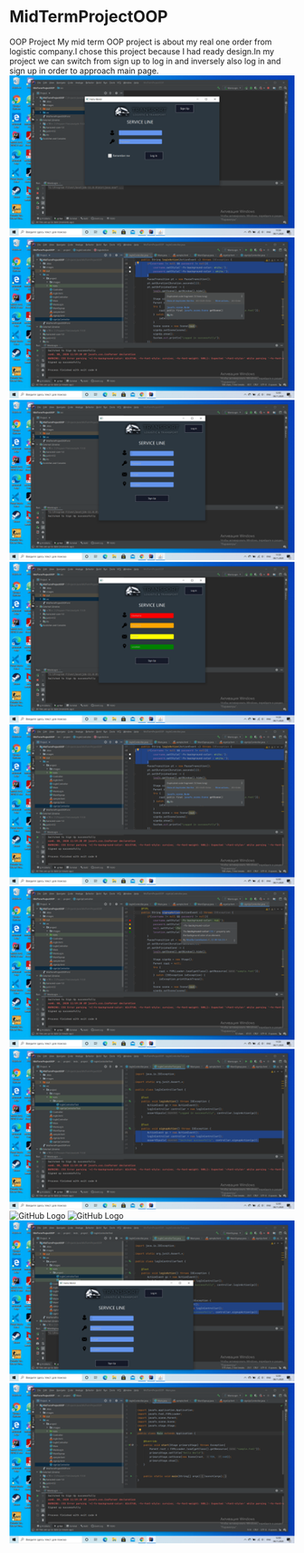 # MidTermProjectOOP
OOP Project
My mid term OOP project is about my real one order from logistic company.I chose this project because I had ready design.In my project we can switch from sign up to log in and inversely also log in and sign up in order to approach main page.
![GitHub Logo](/images/jscr1.png)
![GitHub Logo](/images/jscr10.png)
![GitHub Logo](/images/jscr3.png)
![GitHub Logo](/images/jscr4.png)
![GitHub Logo](/images/jscr12.png)
![GitHub Logo](/images/jscr6.png)
![GitHub Logo](/images/jscr13.png)
![GitHub Logo](/images/jscr14.png)
![GitHub Logo](/images/jscr15.png)
![GitHub Logo](/images/jscr16.png)
![GitHub Logo](/images/jscr17.png)
